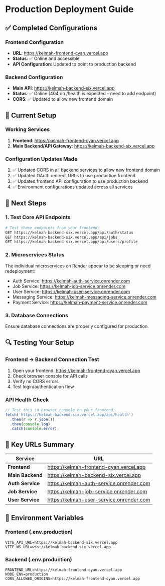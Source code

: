 # Production Deployment Guide

## ✅ Completed Configurations

### Frontend Configuration
- **URL**: https://kelmah-frontend-cyan.vercel.app
- **Status**: ✅ Online and accessible
- **API Configuration**: Updated to point to production backend

### Backend Configuration  
- **Main API**: https://kelmah-backend-six.vercel.app
- **Status**: ✅ Online (404 on /health is expected - need to add endpoint)
- **CORS**: ✅ Updated to allow new frontend domain

## 🔧 Current Setup

### Working Services
1. **Frontend**: https://kelmah-frontend-cyan.vercel.app
2. **Main Backend/API Gateway**: https://kelmah-backend-six.vercel.app

### Configuration Updates Made
1. ✅ Updated CORS in all backend services to allow new frontend domain
2. ✅ Updated OAuth redirect URLs to use production frontend
3. ✅ Updated frontend API configuration to use production backend
4. ✅ Environment configurations updated across all services

## 🚀 Next Steps

### 1. Test Core API Endpoints
```bash
# Test these endpoints from your frontend:
GET https://kelmah-backend-six.vercel.app/api/auth/status
GET https://kelmah-backend-six.vercel.app/api/jobs
GET https://kelmah-backend-six.vercel.app/api/users/profile
```

### 2. Microservices Status
The individual microservices on Render appear to be sleeping or need redeployment:
- Auth Service: https://kelmah-auth-service.onrender.com
- Job Service: https://kelmah-job-service.onrender.com  
- User Service: https://kelmah-user-service.onrender.com
- Messaging Service: https://kelmah-messaging-service.onrender.com
- Payment Service: https://kelmah-payment-service.onrender.com

### 3. Database Connections
Ensure database connections are properly configured for production.

## 🔍 Testing Your Setup

### Frontend → Backend Connection Test
1. Open your frontend: https://kelmah-frontend-cyan.vercel.app
2. Check browser console for API calls
3. Verify no CORS errors
4. Test login/authentication flow

### API Health Check
```javascript
// Test this in browser console on your frontend:
fetch('https://kelmah-backend-six.vercel.app/api/health')
  .then(r => r.json())
  .then(console.log)
  .catch(console.error);
```

## 🎯 Key URLs Summary

| Service | URL |
|---------|-----|
| **Frontend** | https://kelmah-frontend-cyan.vercel.app |
| **Main Backend** | https://kelmah-backend-six.vercel.app |
| **Auth Service** | https://kelmah-auth-service.onrender.com |
| **Job Service** | https://kelmah-job-service.onrender.com |
| **User Service** | https://kelmah-user-service.onrender.com |

## 🔐 Environment Variables

### Frontend (.env.production)
```
VITE_API_URL=https://kelmah-backend-six.vercel.app
VITE_WS_URL=wss://kelmah-backend-six.vercel.app
```

### Backend (.env.production)  
```
FRONTEND_URL=https://kelmah-frontend-cyan.vercel.app
NODE_ENV=production
CORS_ALLOWED_ORIGINS=https://kelmah-frontend-cyan.vercel.app
``` 